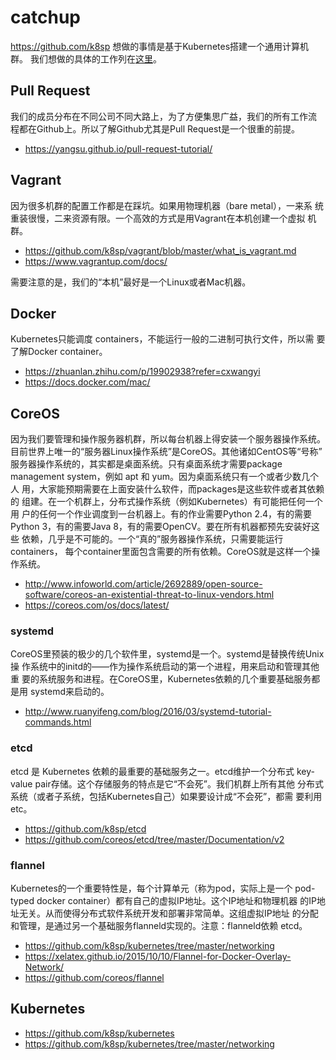 # catchup

https://github.com/k8sp 想做的事情是基于Kubernetes搭建一个通用计算机群。
我们想做的具体的工作列在[这里](https://github.com/k8sp/issues/issues)。

## Pull Request

我们的成员分布在不同公司不同大路上，为了方便集思广益，我们的所有工作流
程都在Github上。所以了解Github尤其是Pull Request是一个很重的前提。

- https://yangsu.github.io/pull-request-tutorial/

## Vagrant

因为很多机群的配置工作都是在踩坑。如果用物理机器（bare metal），一来系
统重装很慢，二来资源有限。一个高效的方式是用Vagrant在本机创建一个虚拟
机群。

- https://github.com/k8sp/vagrant/blob/master/what_is_vagrant.md
- https://www.vagrantup.com/docs/

需要注意的是，我们的“本机”最好是一个Linux或者Mac机器。

## Docker

Kubernetes只能调度 containers，不能运行一般的二进制可执行文件，所以需
要了解Docker container。

- https://zhuanlan.zhihu.com/p/19902938?refer=cxwangyi
- https://docs.docker.com/mac/

## CoreOS

因为我们要管理和操作服务器机群，所以每台机器上得安装一个服务器操作系统。
目前世界上唯一的“服务器Linux操作系统”是CoreOS。其他诸如CentOS等“号称”
服务器操作系统的，其实都是桌面系统。只有桌面系统才需要package
management system，例如 apt 和 yum。因为桌面系统只有一个或者少数几个人
用，大家能预期需要在上面安装什么软件，而packages是这些软件或者其依赖的
组建。在一个机群上，分布式操作系统（例如Kubernetes）有可能把任何一个用
户的任何一个作业调度到一台机器上。有的作业需要Python 2.4，有的需要
Python 3，有的需要Java 8，有的需要OpenCV。要在所有机器都预先安装好这些
依赖，几乎是不可能的。一个“真的”服务器操作系统，只需要能运行containers，
每个container里面包含需要的所有依赖。CoreOS就是这样一个操作系统。

- http://www.infoworld.com/article/2692889/open-source-software/coreos-an-existential-threat-to-linux-vendors.html
- https://coreos.com/os/docs/latest/

### systemd

CoreOS里预装的极少的几个软件里，systemd是一个。systemd是替换传统Unix操
作系统中的initd的——作为操作系统启动的第一个进程，用来启动和管理其他重
要的系统服务和进程。在CoreOS里，Kubernetes依赖的几个重要基础服务都是用
systemd来启动的。

- http://www.ruanyifeng.com/blog/2016/03/systemd-tutorial-commands.html

### etcd

etcd 是 Kubernetes 依赖的最重要的基础服务之一。etcd维护一个分布式
key-value pair存储。这个存储服务的特点是它“不会死”。我们机群上所有其他
分布式系统（或者子系统，包括Kubernetes自己）如果要设计成“不会死”，都需
要利用etc。

- https://github.com/k8sp/etcd
- https://github.com/coreos/etcd/tree/master/Documentation/v2

### flannel

Kubernetes的一个重要特性是，每个计算单元（称为pod，实际上是一个
pod-typed docker container）都有自己的虚拟IP地址。这个IP地址和物理机器
的IP地址无关。从而使得分布式软件系统开发和部署非常简单。这组虚拟IP地址
的分配和管理，是通过另一个基础服务flanneld实现的。注意：flanneld依赖
etcd。

- https://github.com/k8sp/kubernetes/tree/master/networking
- https://xelatex.github.io/2015/10/10/Flannel-for-Docker-Overlay-Network/
- https://github.com/coreos/flannel

## Kubernetes

- https://github.com/k8sp/kubernetes
- https://github.com/k8sp/kubernetes/tree/master/networking

